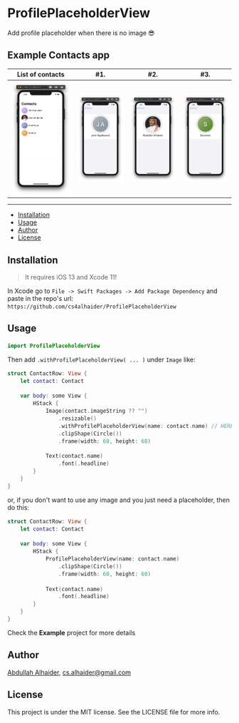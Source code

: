 # ProfilePlaceholderView

Add profile placeholder when there is no image 😎

## Example Contacts app

| List of contacts | #1. | #2. | #3. |
| --- | --- | --- | --- |
| ![](Assets/1.png) | ![](Assets/2.png) | ![](Assets/3.png) | ![](Assets/4.png) |


---

- [Installation](#installation)
- [Usage](#usage)
- [Author](#author)
- [License](#license)


## Installation

> It requires iOS 13 and Xcode 11!

In Xcode go to `File -> Swift Packages -> Add Package Dependency` and paste in the repo's url: `https://github.com/cs4alhaider/ProfilePlaceholderView`


## Usage

```swift
import ProfilePlaceholderView
```

Then add `.withProfilePlaceholderView( ... )` under `Image` like:
```swift
struct ContactRow: View {
    let contact: Contact
    
    var body: some View {
        HStack {
            Image(contact.imageString ?? "")
                .resizable()
                .withProfilePlaceholderView(name: contact.name) // HERE YOU CAN PASS MANY THINGS ALSO
                .clipShape(Circle())
                .frame(width: 60, height: 60)
            
            Text(contact.name)
                .font(.headline)
        }
    }
}

```

or, if you don't want to use any image and you just need a placeholder, then do this:
```swift
struct ContactRow: View {
    let contact: Contact
    
    var body: some View {
        HStack {
            ProfilePlaceholderView(name: contact.name)
                .clipShape(Circle())
                .frame(width: 60, height: 60)
            
            Text(contact.name)
                .font(.headline)
        }
    }
}
```

Check the **Example** project for more details 


## Author
[Abdullah Alhaider](https://twitter.com/cs4alhaider), cs.alhaider@gmail.com

## License

This project is under the MIT license. See the LICENSE file for more info.
